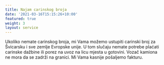 ```yaml
---
title: Najam carinskog broja
date: '2021-03-16T15:15:26+10:00'
featured: true
weight: 3
layout: service
---
```


Ukoliko nemate carinskog broja, mi Vama možemo ustupiti carinski broj za Švicarsku i sve zemlje Evropske unije. U tom slučaju nemate potrebe plaćati carinske dažbine ili porez na uvoz na licu mjesta u gotovini. Vozač kamiona ne mora da se zadrži na granici. Mi Vama kasnije pošaljemo fakturu.